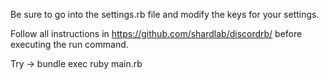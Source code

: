 Be sure to go into the settings.rb file and modify the keys for your settings.

Follow all instructions in https://github.com/shardlab/discordrb/ before executing the run command.

Try -> bundle exec ruby main.rb
